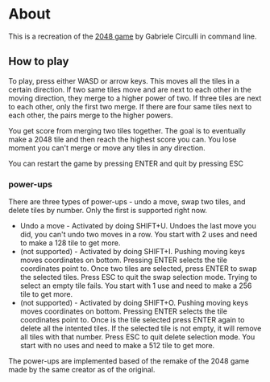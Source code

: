 # About
This is a recreation of the [2048 game](https://play2048.co/) by Gabriele Circulli in command line.
## How to play
To play, press either WASD or arrow keys. This moves all the tiles in a certain direction. If two same tiles move and are next to each other in the moving direction, they merge to a higher power of two. If three tiles are next to each other, only the first two merge. If there are four same tiles next to each other, the pairs merge to the higher powers.

You get score from merging two tiles together. The goal is to eventually make a 2048 tile and then reach the highest score you can. You lose moment you can't merge or move any tiles in any direction.

You can restart the game by pressing ENTER and quit by pressing ESC
### power-ups
There are three types of power-ups - undo a move, swap two tiles, and delete tiles by number. Only the first is supported right now.
- Undo a move -  Activated by doing SHIFT+U. Undoes the last move you did, you can't undo two moves in a row. You start with 2 uses and need to make a 128 tile to get more.
- (not supported) - Activated by doing SHIFT+I. Pushing moving keys moves coordinates on bottom. Pressing ENTER selects the tile coordinates point to. Once two tiles are selected, press ENTER to swap the selected tiles. Press ESC to quit the swap selection mode. Trying to select an empty tile fails. You start with 1 use and need to make a 256 tile to get more.
- (not supported) - Activated by doing SHIFT+O. Pushing moving keys moves coordinates on bottom. Pressing ENTER selects the tile coordinates point to. Once is the tile selected press ENTER again to delete all the intented tiles. If the selected tile is not empty, it will remove all tiles with that number. Press ESC to quit delete selection mode. You start with no uses and need to make a 512 tile to get more.

The power-ups are implemented based of the remake of the 2048 game made by the same creator as of the original.